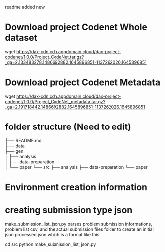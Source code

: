 readme added new

# Download project Codenet Whole dataset
wget https://dax-cdn.cdn.appdomain.cloud/dax-project-codenet/1.0.0/Project_CodeNet.tar.gz?_ga=2.133483278.1486692882.1645896851-1137262026.1645896851

# Download project Codenet Metadata
wget https://dax-cdn.cdn.appdomain.cloud/dax-project-codenet/1.0.0/Project_CodeNet_metadata.tar.gz?_ga=2.191718442.1486692882.1645896851-1137262026.1645896851

# folder structure (Need to edit)
├── README.md <br>
├── data <br>
├── gen <br>
│   ├── analysis <br>
│   ├── data-preparation <br>
│   └── paper
└── src
    ├── analysis
    ├── data-preparation
    └── paper
# Environment creation  information



# creating submission type json
make_submission_list_json.py parses problem submission informations, problem list csv, and the actual submission files folder to create an initial json processed.json which is a format like this.

cd src
python make_submission_list_json.py